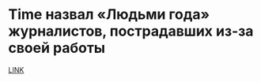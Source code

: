 # Time назвал «Людьми года» журналистов, пострадавших из-за своей работы 



[LINK](https://varlamov.ru/3217265.html)